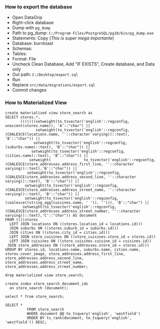 ### How to export the database

* Open DataGrip
* Right-click database
* Dump with `pg_dump`
* Path to pg_dump: `C:/Program Files/PostgreSQL/pg10/bin/pg_dump.exe`
* Statements: Copy (*This is super mega importante*)
* Database: burntoast
* Schemas: <empty>
* Tables: <empty>
* Format: File
* Uncheck Clean Database, Add "IF EXISTS", Create database, and Data only
* Out path: `C:/Desktop/export.sql`
* Run
* Replace `src/data/migrations/export.sql`
* Commit changes

### How to Materialized View

```postgresql
create materialized view store_search as
SELECT stores.*,
       (((((((setweight(to_tsvector('english'::regconfig, unaccent(stores.name)), 'A'::"char") ||
              setweight(to_tsvector('english'::regconfig, (COALESCE(locations.name, ''::character varying))::text), 'B'::"char")) ||
             setweight(to_tsvector('english'::regconfig, (suburbs.name)::text), 'B'::"char")) ||
            setweight(to_tsvector('english'::regconfig, (cities.name)::text), 'B'::"char")) ||
           setweight(               to_tsvector('english'::regconfig,(COALESCE(store_addresses.address_first_line, ''::character varying))::text),'B'::"char")) ||
          setweight(to_tsvector('english'::regconfig, (COALESCE(store_addresses.address_second_line, ''::character varying))::text), 'B'::"char")) ||
         setweight(to_tsvector('english'::regconfig, (COALESCE(store_addresses.address_street_name, ''::character varying))::text), 'B'::"char")) ||
         setweight(to_tsvector('english'::regconfig, (coalesce((string_agg(cuisines.name, ' ')), ''))), 'B'::"char") ||
        setweight(to_tsvector('english'::regconfig,(COALESCE(store_addresses.address_street_number, ''::character varying))::text),'C'::"char")) AS document
FROM ((((stores
  LEFT JOIN locations ON ((stores.location_id = locations.id)))
  JOIN suburbs ON ((stores.suburb_id = suburbs.id)))
  JOIN cities ON ((stores.city_id = cities.id)))
  LEFT JOIN store_cuisines ON ((store_cuisines.store_id = stores.id))
  LEFT JOIN cuisines ON ((store_cuisines.cuisine_id = cuisines.id))
 JOIN store_addresses ON ((store_addresses.store_id = stores.id)))
GROUP BY stores.id, locations.name, suburbs.name, cities.name, stores.cover_image, store_addresses.address_first_line, store_addresses.address_second_line, store_addresses.address_street_name, store_addresses.address_street_number;

drop materialized view store_search;

create index store_search_document_idx
  on store_search (document);

select * from store_search;

SELECT *
          FROM store_search
          WHERE document @@ to_tsquery('english', 'westfield')
          ORDER BY ts_rank(document, to_tsquery('english', 'westfield')) DESC;
```
